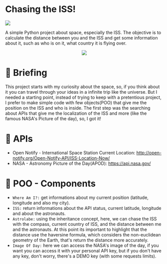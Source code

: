 # Chasing the ISS!
<p align="left"><img src= "https://img.shields.io/badge/Status-Constantly%20Updated-brightgreen"></p>

A simple Python project about space, especially the ISS. The objective is to calculate the distance between you and the ISS and get some information about it, such as who is on it, what country it is flying over.

<p align="center"><img src= "https://user-images.githubusercontent.com/92702848/217097355-658b747d-039e-440f-8930-83e8d5d2abc8.jpg"></p>

# 🌌 Briefing

This project starts with my curiosity about the space, so, if you think about it you can travel through your ideas in a infinite trip like the universe. 
But I needed a starting point, instead of trying to keep with a pretentious project, I prefer to make simple code with few objects(POO) that give me the position on the ISS and who is inside.
The first step was the searching about APIs that give me the localization of the ISS and more (like the famous NASA's Picture of the day), so, I got it!

# :rocket: APIs

 - Open Notify - International Space Station Current Location: http://open-notify.org/Open-Notify-API/ISS-Location-Now/  
 - NASA -  Astronomy Picture of the Day(APOD): https://api.nasa.gov/ 

# :telescope: POO - Components

 - `Where Am I?:` get informations about my current position (latitude, longitude and also my city).
 - `ISS:` return informations about the API status, current latitude, longitude and about the astronauts.
 - `Astrolabe:` using the inheritance concept, here, we can chase the ISS with the compass, current country of ISS, and the distance between me and the astronauts. At this point its important to highlight that the distance use the haversine formula, which considers the non-euclidean geometry of the Earth, that's return the distance more accurately.
 - `Image Of Day:` here we can access the NASA's image of the day, if you want you can access it with your personal API key, but if you don't have any key, don't worry, there's a DEMO key (with some requests limits).

 
 

